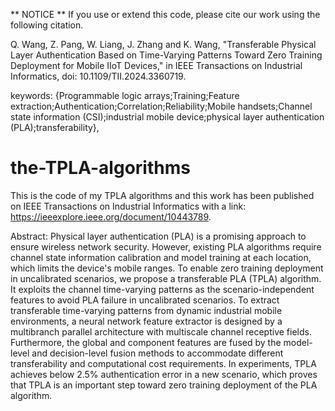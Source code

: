 ** NOTICE ** If you use or extend this code, please cite our work using the following citation.

Q. Wang, Z. Pang, W. Liang, J. Zhang and K. Wang, "Transferable Physical Layer Authentication Based on Time-Varying Patterns Toward Zero Training Deployment for Mobile IIoT Devices," in IEEE Transactions on Industrial Informatics, doi: 10.1109/TII.2024.3360719.

keywords: {Programmable logic arrays;Training;Feature extraction;Authentication;Correlation;Reliability;Mobile handsets;Channel state information (CSI);industrial mobile device;physical layer authentication (PLA);transferability},



# the-TPLA-algorithms
This is the code of my TPLA algorithms and this work has been published on IEEE Transactions on Industrial Informatics with a link: https://ieeexplore.ieee.org/document/10443789.

Abstract:
Physical layer authentication (PLA) is a promising approach to ensure wireless network security. However, existing PLA algorithms require channel state information calibration and model training at each location, which limits the device's mobile ranges. To enable zero training deployment in uncalibrated scenarios, we propose a transferable PLA (TPLA) algorithm. It exploits the channel time-varying patterns as the scenario-independent features to avoid PLA failure in uncalibrated scenarios. To extract transferable time-varying patterns from dynamic industrial mobile environments, a neural network feature extractor is designed by a multibranch parallel architecture with multiscale channel receptive fields. Furthermore, the global and component features are fused by the model-level and decision-level fusion methods to accommodate different transferability and computational cost requirements. In experiments, TPLA achieves below 2.5% authentication error in a new scenario, which proves that TPLA is an important step toward zero training deployment of the PLA algorithm.
